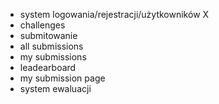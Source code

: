 - system logowania/rejestracji/użytkowników X
- challenges
- submitowanie
- all submissions
- my submissions
- leadearboard
- my submission page
- system ewaluacji
